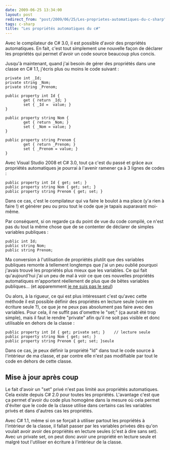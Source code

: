 ```yaml
---
date: 2009-06-25 13:34:00
layout: post
redirect_from: "post/2009/06/25/Les-proprietes-automatiques-du-c-sharp"
tags: c-sharp
title: "Les propriétés automatiques du c#"
---
```


Avec le compilateur de C# 3.0, il est possible d'avoir des propriétés
automatiques. En fait, c'est tout simplement une nouvelle façon de déclarer les
propriétés qui permet d'avoir un code source beaucoup plus concis.

Jusqu'à maintenant, quand j'ai besoin de gérer des propriétés dans une
classe en C# 1.1, j'écris plus ou moins le code suivant :

```
private int _Id;
private string _Nom;
private string _Prenom;

public property int Id {
        get { return _Id; }
        set { _Id =  value; }
}

public property string Nom {
        get { return _Nom; }
        set { _Nom = value; }
}

public property string Prenom {
        get { return _Prenom; }
        set { _Prenom = value; }
}
```

Avec Visual Studio 2008 et C# 3.0, tout ça c'est du passé et grâce aux
propriétés automatiques je pourrai à l'avenir ramener ça à 3 lignes de
codes :

```
public property int Id { get; set; }
public property string Nom { get; set; }
public property string Prenom { get; set; }
```

Dans ce cas, c'est le compilateur qui va faire le boulot à ma place (y'a
rien à faire !) et générer peu ou prou tout le code que je tapais auparavant
moi-même.

Par conséquent, si on regarde ça du point de vue du code compilé, ce n'est
pas du tout la même chose que de se contenter de déclarer de simples variables
publiques :

```
public int Id;
public string Nom;
public string Prenom;
```

Ma conversion à l'utilisation de propriétés plutôt que des variables
publiques remonte à tellement longtemps que j'ai un peu oublié pourquoi j'avais
trouvé les propriétés plus mieux que les variables. Ce qui fait qu'aujourd'hui
j'ai un peu de mal à voir ce que ces nouvelles propriétés automatiques
m'apportent réellement de plus que de bêtes variables publiques... (et
apparemment [je ne suis pas le seul](http://stackoverflow.com/questions/174198/c3-0-automatic-properties-why-not-access-the-field-directly/174201))

Ou alors, à la rigueur, ce qui est plus intéressant c'est qu'avec cette
méthode il est possible définir des propriétés en lecture seule (voire en
écriture seule ?), ce que je ne peux pas absolument pas faire avec des
variables. Pour cela, il ne suffit pas d'omettre le "set;" (ça aurait été trop
simple), mais il faut le rendre "private" afin qu'il ne soit pas visible et
donc utilisable en dehors de la classe :

```
public property int Id { get; private set; }    // lecture seule
public property string Nom { get; set; }
public property string Prenom { get; set; }seule
```

Dans ce cas, je peux définir la propriété "Id" dans tout le code source à
l'intérieur de ma classe, et par contre elle n'est pas modifiable par tout le
code en dehors de cette classe.

## Mise à jour après coup

Le fait d'avoir un "set" privé n'est pas limité aux propriétés automatiques.
Cela existe depuis C# 2.0 pour toutes les propriétés. L'avantage c'est que ça
permet d'avoir du code plus homogène dans la mesure où cela permet d'éviter que
le code de la classe utilise dans certains cas les variables privés et dans
d'autres cas les propriétés.

Avec C# 1.1, même si on se forçait à utiliser partout les propriétés à
l'intérieur de la classe, il fallait passer par les variables privées dès qu'on
voulait avoir avoir des propriétés en lecture seules (c'est à dire sans set).
Avec un private set, on peut donc avoir une propriété en lecture seule et
malgré tout l'utiliser en écriture à l'intérieur de la classe.
